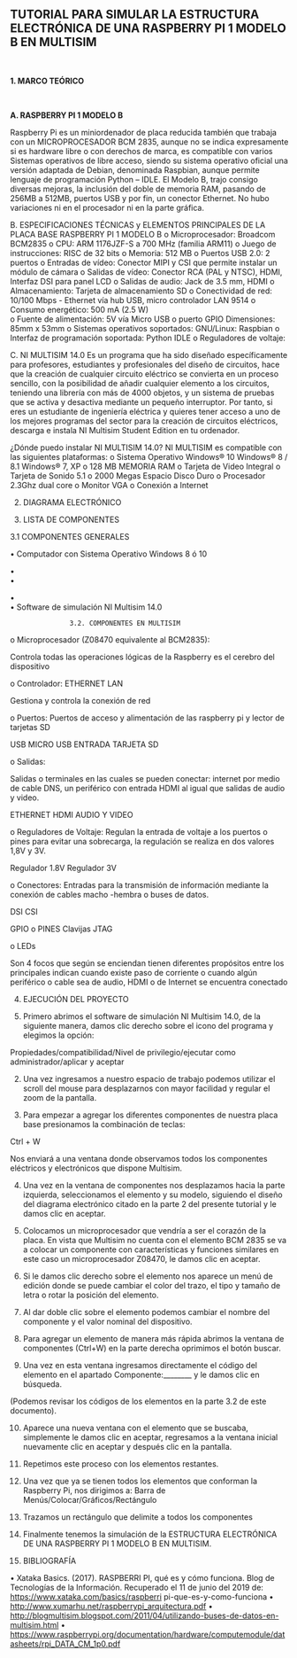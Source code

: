 ## TUTORIAL PARA SIMULAR LA ESTRUCTURA ELECTRÓNICA DE UNA RASPBERRY PI 1 MODELO B  EN MULTISIM

<br>

**1. MARCO TEÓRICO**

<br>

**A. RASPBERRY PI 1 MODELO B**

Raspberry Pi es un miniordenador de placa reducida también que trabaja con un MICROPROCESADOR BCM 2835, aunque no se indica expresamente si es hardware libre o con derechos de marca, es compatible con varios Sistemas operativos de libre acceso, siendo su sistema operativo oficial una versión adaptada de Debian, denominada Raspbian, aunque permite lenguaje de programación Python – IDLE.
El Modelo B, trajo consigo diversas mejoras, la inclusión del doble de memoria RAM, pasando de 256MB a 512MB, puertos USB y por fin, un conector Ethernet. No hubo variaciones ni en el procesador ni en la parte gráfica.








B.	ESPECIFICACIONES TÉCNICAS y ELEMENTOS PRINCIPALES DE LA PLACA BASE
RASPBERRY PI 1 MODELO B
o	Microprocesador:	 	Broadcom BCM2835
o	CPU:				ARM 1176JZF-S a 700 MHz (familia ARM11)
o	Juego de instrucciones:	RISC de 32 bits
o	Memoria:			512 MB 
o	Puertos USB 2.0:		2 puertos
o	Entradas de vídeo:		Conector MIPI y CSI que permite instalar un módulo         de cámara 
o	Salidas de vídeo:		Conector RCA (PAL y NTSC), HDMI, Interfaz DSI para panel LCD
o	Salidas de audio:		Jack de 3.5 mm, HDMI
o	Almacenamiento:		Tarjeta de almacenamiento SD
o	Conectividad de red:	 	10/100 Mbps - Ethernet  vía hub USB, micro controlador LAN 9514
o	Consumo energético:	 		500 mA (2.5 W)	
o	Fuente de alimentación:			5V  vía Micro USB o puerto GPIO Dimensiones:					85mm x 53mm
o	Sistemas operativos soportados:		GNU/Linux: Raspbian
o	Interfaz de programación soportada:	Python IDLE
o	Reguladores de voltaje:


















C.	NI MULTISIM 14.0
Es un programa que ha sido diseñado específicamente para profesores, estudiantes y profesionales del diseño de circuitos, hace que la creación de cualquier circuito eléctrico se convierta en un proceso sencillo, con la posibilidad de añadir cualquier elemento a los circuitos, teniendo una librería con más de 4000 objetos, y un sistema de pruebas que se activa y desactiva mediante un pequeño interruptor. 
Por tanto, si eres un estudiante de ingeniería eléctrica y quieres tener acceso a uno de los mejores programas del sector para la creación de circuitos eléctricos, descarga e instala NI Multisim Student Edition en tu ordenador.
 
¿Dónde puedo instalar NI MULTISIM 14.0? 
NI MULTISIM es compatible con las siguientes plataformas:
o	Sistema Operativo Windows® 10 Windows® 8 / 8.1 Windows® 7, XP
o	128 MB MEMORIA RAM
o	Tarjeta de Video Integral
o	Tarjeta de Sonido 5.1
o	2000 Megas Espacio Disco Duro
o	Procesador 2.3Ghz dual core
o	Monitor VGA
o	Conexión a Internet


2.	DIAGRAMA ELECTRÓNICO

3.	LISTA DE COMPONENTES 

3.1	COMPONENTES GENERALES 

•	Computador con  Sistema Operativo Windows 8 ó 10


•	
•	

•	
•	Software de simulación NI Multisim 14.0			







				   3.2. COMPONENTES EN MULTISIM
o	Microprocesador (Z08470 equivalente al BCM2835):

Controla todas las operaciones lógicas de la Raspberry es el cerebro del dispositivo






o	Controlador:
ETHERNET LAN

Gestiona y controla la conexión de red 






o	Puertos: 
Puertos de acceso y alimentación de las raspberry pi y lector de tarjetas SD

USB                                   MICRO USB                    ENTRADA TARJETA SD






o	Salidas:

Salidas o terminales en las cuales se pueden conectar: internet por medio de cable DNS, un periférico con entrada HDMI al igual que salidas de audio y video.

ETHERNET                              HDMI                               AUDIO Y VIDEO






o	Reguladores de Voltaje:
Regulan la entrada de voltaje a los puertos o pines para evitar una sobrecarga, la regulación se realiza en dos valores 1,8V y 3V.

Regulador 1.8V                                                 Regulador 3V









o	Conectores:
Entradas para la transmisión de información mediante la conexión de cables macho -hembra o buses de datos. 



DSI                                                                   CSI






GPIO o PINES                                                                        Clavijas JTAG


o	LEDs

Son 4 focos que según se enciendan tienen diferentes propósitos entre los principales indican cuando existe paso de corriente o cuando algún periférico o cable sea de audio, HDMI o de Internet se encuentra conectado







4.	EJECUCIÓN DEL PROYECTO

1.	Primero abrimos el software de simulación NI Multisim 14.0, de la siguiente manera, damos clic derecho sobre el icono del programa y elegimos la opción:

Propiedades/compatibilidad/Nivel de privilegio/ejecutar como administrador/aplicar y aceptar


2.	Una vez ingresamos a nuestro espacio de trabajo podemos utilizar el scroll del mouse para desplazarnos con mayor facilidad y regular el zoom de la pantalla.



3.	Para empezar a agregar los diferentes componentes de nuestra placa base presionamos la combinación de teclas:	

Ctrl + W

Nos enviará a una ventana donde observamos todos los componentes eléctricos y electrónicos que dispone Multisim.

 

4.	Una vez en la ventana de componentes nos desplazamos hacia la parte izquierda, seleccionamos el elemento y su modelo, siguiendo el diseño del diagrama electrónico citado en la parte 2 del presente tutorial y le damos clic en aceptar.
  
5.	Colocamos  un microprocesador que vendría a ser el corazón de la placa. En vista que Multisim no cuenta con el elemento BCM 2835 se va a colocar un componente con características y funciones similares en este caso un microprocesador Z08470, le damos clic en aceptar.

 

6.	Si le damos clic derecho sobre el elemento nos aparece un menú de edición donde se puede cambiar el color del trazo, el tipo y tamaño de letra o rotar la posición del elemento.

 
  

7.	Al dar doble clic sobre el elemento podemos cambiar el nombre del componente y el valor nominal del dispositivo.

 

8.	Para agregar un elemento de manera más rápida abrimos la ventana de componentes (Ctrl+W) en la parte derecha oprimimos el botón buscar.

 

9.	Una vez en esta ventana ingresamos directamente el código del elemento en el apartado  Componente:________  y le damos clic en búsqueda.

(Podemos revisar los códigos de los elementos en la parte 3.2 de este documento).
 

10.	Aparece una nueva ventana con el elemento que se buscaba,  simplemente le damos  clic en aceptar, regresamos a la ventana inicial nuevamente clic en aceptar y después clic en la pantalla.










11.	Repetimos este proceso con los elementos restantes.

 

 

12.	Una vez que ya se tienen todos los elementos que conforman la Raspberry Pi, nos dirigimos a:
                                  Barra de Menús/Colocar/Gráficos/Rectángulo













13.	Trazamos un rectángulo que delimite a todos los componentes 
 
14.	Finalmente tenemos la simulación de la ESTRUCTURA ELECTRÓNICA DE UNA RASPBERRY PI 1 MODELO B  EN MULTISIM.










5.	BIBLIOGRAFÍA

•	Xataka Basics. (2017). RASPBERRI PI, qué es y cómo funciona. Blog de Tecnologías de la Información. Recuperado el 11 de junio del 2019 de: https://www.xataka.com/basics/raspberri pi-que-es-y-como-funciona
•	http://www.xumarhu.net/raspberrypi_arquitectura.pdf
•	http://blogmultisim.blogspot.com/2011/04/utilizando-buses-de-datos-en-multisim.html
•	https://www.raspberrypi.org/documentation/hardware/computemodule/datasheets/rpi_DATA_CM_1p0.pdf




